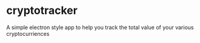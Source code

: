 # cryptotracker
A simple electron style app to help you track the total value of your various cryptocurriences
